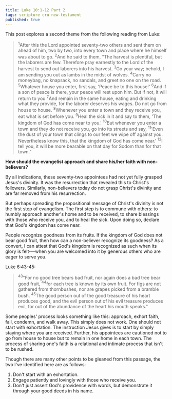 ```yaml
---
title: Luke 10:1-12 Part 2
tags: scripture cru new-testament
published: true
---
```

This post explores a second theme from the following reading from Luke:

><sup>1</sup>After this the Lord appointed seventy-two others and sent them on ahead of him, two by two, into every town and place where he himself was about to go. <sup>2</sup>And he said to them, "The harvest is plentiful, but the laborers are few. Therefore pray earnestly to the Lord of the harvest to send out laborers into his harvest. <sup>3</sup>Go your way; behold, I am sending you out as lambs in the midst of wolves. <sup>4</sup>Carry no moneybag, no knapsack, no sandals, and greet no one on the road. <sup>5</sup>Whatever house you enter, first say, 'Peace be to this house!' <sup>6</sup>And if a son of peace is there, your peace will rest upon him. But if not, it will return to you <sup>7</sup>And remain in the same house, eating and drinking what they provide, for the laborer deserves his wages. Do not go from house to house. <sup>8</sup>Whenever you enter a town and they receive you, eat what is set before you. <sup>9</sup>Heal the sick in it and say to them, 'The kingdom of God has come near to you.' <sup>10</sup>But whenever you enter a town and they do not receive you, go into its streets and say, <sup>11</sup>'Even the dust of your town that clings to our feet we wipe off against you. Nevertheless know this, that the kingdom of God has come near.' <sup>12</sup>I tell you, it will be more bearable on that day for Sodom than for that town."

**How should the evangelist approach and share his/her faith with non-believers?**

By all indications, these seventy-two appointees had not yet fully grasped Jesus's divinity. It was the resurrection that revealed this to Christ's followers. Similarly, non-believers today do not grasp Christ's divinity and are far removed from his resurrection.

But perhaps spreading the propositional message of Christ's divinity is not the first step of evangelism. The first step is to commune with others: to humbly approach another's home and to be received, to share blessings with those who receive you, and to heal the sick. Upon doing so, declare that God's kingdom has come near.

People recognize goodness from its fruits. If the kingdom of God does not bear good fruit, then how can a non-believer recognize its goodness? As a convert, I can attest that God's kingdom is recognized as such when its glory is felt---when you are welcomed into it by generous others who are eager to serve you.

Luke 6:43-45:
><sup>43</sup>"For no good tree bears bad fruit, nor again does a bad tree bear good fruit, <sup>44</sup>for each tree is known by its own fruit. For figs are not gathered from thornbushes, nor are grapes picked from a bramble bush. <sup>45</sup>The good person out of the good treasure of his heart produces good, and the evil person out of his evil treasure produces evil, for out of the abundance of the heart his mouth speaks."

Some peoples' process looks something like this: approach, exhort faith, fail, condemn, and walk away. This simply does not work. One should not start with exhortation. The instruction Jesus gives is to start by simply staying where you are received. Further, his appointees are cautioned not to go from house to house but to remain in one home in each town. The process of sharing one's faith is a relational and intimate process that isn't to be rushed.

Though there are many other points to be gleaned from this passage, the two I've identified here are as follows:
1. Don't start with an exhortation.
2. Engage patiently and lovingly with those who receive you.
3. Don't just assert God's providence with words, but demonstrate it through your good deeds in his name.